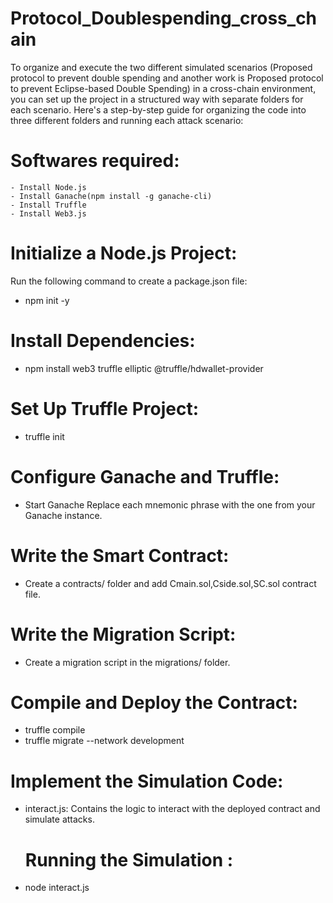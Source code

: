# Protocol_Doublespending_cross_chain
To organize and execute the two different simulated scenarios (Proposed protocol to prevent double spending and another work is Proposed protocol to prevent Eclipse-based Double Spending) in a cross-chain environment, you can set up the project in a structured way with separate folders for each scenario. Here's a step-by-step guide for organizing the code into three different folders and running each attack scenario:

# Softwares required:
    - Install Node.js 
    - Install Ganache(npm install -g ganache-cli)
    - Install Truffle
    - Install Web3.js
# Initialize a Node.js Project:
 Run the following command to create a package.json file:
   - npm init -y
# Install Dependencies:
   - npm install web3 truffle elliptic @truffle/hdwallet-provider
# Set Up Truffle Project:
   - truffle init
# Configure Ganache and Truffle:
  - Start Ganache
         Replace each mnemonic phrase with the one from your Ganache instance.
# Write the Smart Contract:
 - Create a contracts/ folder and add  Cmain.sol,Cside.sol,SC.sol contract file.
# Write the Migration Script:
  - Create a migration script in the migrations/ folder.
# Compile and Deploy the Contract:
  - truffle compile
  - truffle migrate --network development
# Implement the Simulation Code:
 
 - interact.js: Contains the logic to interact with the deployed contract and simulate attacks.
  
   # Running the Simulation :
 - node  interact.js
